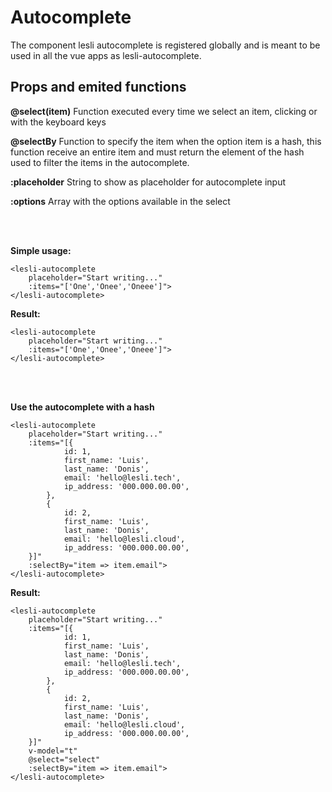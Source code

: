 # Autocomplete

The component lesli autocomplete is registered globally and is meant to be used in all the vue apps as lesli-autocomplete.

## Props and emited functions

**@select(item)** 
Function executed every time we select an item, clicking or with the keyboard keys

**@selectBy**
Function to specify the item when the option item is a hash, this function receive an entire item and must return the element of the hash used to filter the items in the autocomplete.

**:placeholder**
String to show as placeholder for autocomplete input

**:options**
Array with the options available in the select

<br><br>

**Simple usage:**

```vue
<lesli-autocomplete
    placeholder="Start writing..."
    :items="['One','Onee','Oneee']">
</lesli-autocomplete>
```

**Result:**

```raw
<lesli-autocomplete
    placeholder="Start writing..."
    :items="['One','Onee','Oneee']">
</lesli-autocomplete>
```

<br><br>

**Use the autocomplete with a hash**

```vue
<lesli-autocomplete
    placeholder="Start writing..."
    :items="[{
            id: 1,
            first_name: 'Luis',
            last_name: 'Donis',
            email: 'hello@lesli.tech',
            ip_address: '000.000.00.00',
        },
        {
            id: 2,
            first_name: 'Luis',
            last_name: 'Donis',
            email: 'hello@lesli.cloud',
            ip_address: '000.000.00.00',
    }]"
    :selectBy="item => item.email">
</lesli-autocomplete>
```

**Result:**

```raw
<lesli-autocomplete
    placeholder="Start writing..."
    :items="[{
            id: 1,
            first_name: 'Luis',
            last_name: 'Donis',
            email: 'hello@lesli.tech',
            ip_address: '000.000.00.00',
        },
        {
            id: 2,
            first_name: 'Luis',
            last_name: 'Donis',
            email: 'hello@lesli.cloud',
            ip_address: '000.000.00.00',
    }]"
    v-model="t"
    @select="select"
    :selectBy="item => item.email">
</lesli-autocomplete>
```
